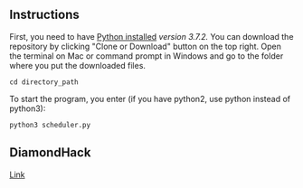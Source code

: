## Instructions
First, you need to have [Python installed](https://www.python.org/downloads/release/python-372/) *version 3.7.2.* 
You can download the repository by clicking "Clone or Download" button on the top right. Open the terminal on Mac or command prompt in Windows and go to the folder where you put the downloaded files.
```terminal
cd directory_path
```
To start the program, you enter (if you have python2, use python instead of python3):
```terminal
python3 scheduler.py
```

## DiamondHack
[Link](https://devpost.com/software/time-manager-your-virtual-personal-assistant)
